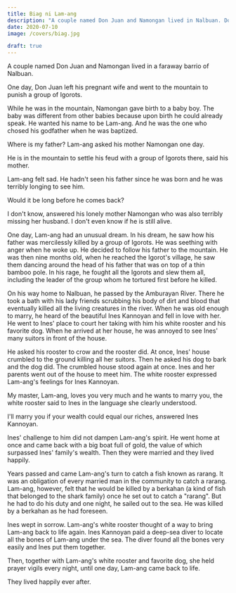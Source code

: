 ```yaml
---
title: Biag ni Lam-ang
description: "A couple named Don Juan and Namongan lived in Nalbuan. Don Juan left his pregnant wife and went to the mountain to punish a group of Igorots"
date: 2020-07-10
image: /covers/biag.jpg

draft: true
---
```



A couple named Don Juan and Namongan lived in a faraway barrio of Nalbuan.  

One day, Don Juan left his pregnant wife and went to the mountain to punish a group of Igorots.  

While he was in the mountain, Namongan gave birth to a baby boy.  The baby was different from other babies because upon birth he could already speak.  He wanted his name to be Lam-ang.  And he was the one who chosed his godfather when he was baptized.

Where is my father? Lam-ang asked his mother Namongan one day.

He is in the mountain to settle his feud with a group of Igorots there, said his mother.

Lam-ang felt sad.  He hadn't seen his father since he was born and he was terribly longing to see him.

Would it be long before he comes back?

I don't know, answered his lonely mother Namongan who was also terribly missing her husband.  I don't even know if he is still alive.

One day, Lam-ang had an unusual dream.  In his dream, he saw how his father was mercilessly killed by a group of Igorots.  He was seething with anger when he woke up.  He decided to follow his father to the mountain.  He was then nine months old, when he reached the Igorot's village, he saw them dancing around the head of his father that was on top of a thin bamboo pole.  In his rage, he fought all the Igorots and slew them all, including the leader of the group whom he tortured first before he killed.

On his way home to Nalbuan, he passed by the Amburayan River.  There he took a bath with his lady friends scrubbing his body of dirt and blood that eventually killed all the living creatures in the river.  When he was old enough to marry, he heard of the beautiful Ines Kannoyan and fell in love with her.  He went to Ines' place to court her taking with him his white rooster and his favorite dog.  When he arrived at her house, he was annoyed to see Ines' many suitors in front of the house.

He asked his rooster to crow and the rooster did.  At once, Ines' house crumbled to the ground killing all her suitors.  Then he asked his dog to bark and the dog did.  The crumbled house stood again at once.  Ines and her parents went out of the house to meet him.  The white rooster expressed Lam-ang's feelings for Ines Kannoyan.

My master, Lam-ang, loves you very much and he wants to marry you, the white rooster said to Ines in the language she clearly understood.

I'll marry you if your wealth could equal our riches, answered Ines Kannoyan.

Ines' challenge to him did not dampen Lam-ang's spirit.  He went home at once and came back with a big boat full of gold, the value of which surpassed Ines' family's wealth.  Then they were married and they lived happily.

Years passed and came Lam-ang's turn to catch a fish known as rarang.  It was an obligation of every married man in the community to catch a rarang.  Lam-ang, however, felt that he would be killed by a berkahan (a kind of fish that belonged to the shark family) once he set out to catch a "rarang".  But he had to do his duty and one night, he sailed out to the sea.  He was killed by a berkahan as he had foreseen.

Ines wept in sorrow.  Lam-ang's white rooster thought of a way to bring Lam-ang back to life again.  Ines Kannoyan paid a deep-sea diver to locate all the bones of Lam-ang under the sea.  The diver found all the bones very easily and Ines put them together.  

Then, together with Lam-ang's white rooster and favorite dog, she held prayer vigils every night, until one day, Lam-ang came back to life.

They lived happily ever after.
